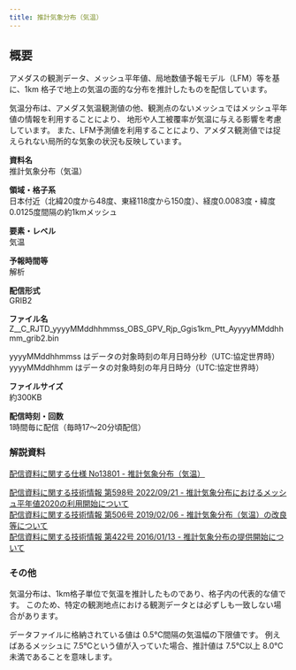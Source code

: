 ```yaml
---
title: 推計気象分布（気温）
---
```


## 概要
アメダスの観測データ、メッシュ平年値、局地数値予報モデル（LFM）等を基に、1km 格子で地上の気温の面的な分布を推計したものを配信しています。

気温分布は、アメダス気温観測値の他、観測点のないメッシュではメッシュ平年値の情報を利用することにより、 地形や人工被覆率が気温に与える影響を考慮しています。
また、LFM予測値を利用することにより、アメダス観測値では捉えられない局所的な気象の状況も反映しています。

**資料名** <br/>
推計気象分布（気温）

**領域・格子系** <br/>
日本付近（北緯20度から48度、東経118度から150度）、経度0.0083度・緯度0.0125度間隔の約1kmメッシュ

**要素・レベル** <br/>
気温

**予報時間等** <br/>
解析

**配信形式** <br/>
GRIB2

**ファイル名** <br/>
Z__C_RJTD_yyyyMMddhhmmss_OBS_GPV_Rjp_Ggis1km_Ptt_AyyyyMMddhhmm_grib2.bin

yyyyMMddhhmmss はデータの対象時刻の年月日時分秒（UTC:協定世界時） <br/>
yyyyMMddhhmm はデータの対象時刻の年月日時分（UTC:協定世界時）

**ファイルサイズ** <br/>
約300KB

**配信時刻・回数** <br/>
1時間毎に配信（毎時17～20分頃配信）

### 解説資料
[配信資料に関する仕様 No13801 - 推計気象分布（気温）](https://www.data.jma.go.jp/suishin/shiyou/pdf/no13801)


[配信資料に関する技術情報 第598号 2022/09/21 - 推計気象分布におけるメッシュ平年値2020の利用開始について](https://dmdata.jp/docs/jma/technical/598.pdf) <br/>
[配信資料に関する技術情報 第506号 2019/02/06 - 推計気象分布（気温）の改良等について](https://dmdata.jp/docs/jma/technical/506.pdf) <br/>
[配信資料に関する技術情報 第422号 2016/01/13 - 推計気象分布の提供開始について](https://dmdata.jp/docs/jma/technical/422.pdf)

### その他

気温分布は、1km格子単位で気温を推計したものであり、格子内の代表的な値です。
このため、特定の観測地点における観測データとは必ずしも一致しない場合があります。

データファイルに格納されている値は 0.5℃間隔の気温幅の下限値です。
例えばあるメッシュに 7.5℃という値が入っていた場合、推計値は 7.5℃以上 8.0℃未満であることを意味します。
